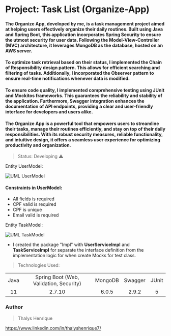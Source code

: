 # Project: Task List (Organize-App)

#### The Organize App, developed by me, is a task management project aimed at helping users effectively organize their daily routines. Built using Java and Spring Boot, this application incorporates Spring Security to ensure the utmost security for user data. Following the Model-View-Controller (MVC) architecture, it leverages MongoDB as the database, hosted on an AWS server.

#### To optimize task retrieval based on their status, I implemented the Chain of Responsibility design pattern. This allows for efficient searching and filtering of tasks. Additionally, I incorporated the Observer pattern to ensure real-time notifications whenever data is modified.

#### To ensure code quality, I implemented comprehensive testing using JUnit and Mockitos frameworks. This guarantees the reliability and stability of the application. Furthermore, Swagger integration enhances the documentation of API endpoints, providing a clear and user-friendly interface for developers and users alike.

#### The Organize App is a powerful tool that empowers users to streamline their tasks, manage their routines efficiently, and stay on top of their daily responsibilities. With its robust security measures, reliable functionality, and intuitive design, it offers a seamless user experience for optimizing productivity and organization.

> Status: Developing ⚠️

Entity UserModel:

![UML UserModel](https://github.com/thalyshenrique7/organize-app/assets/100730757/12be772a-1c0f-40ad-b492-72ebc0a2aa39)

#### Constraints in UserModel:
+ All fields is required
+ CPF valid is required
+ CPF is unique
+ Email valid is required

Entity TaskModel:

![UML TaskModel ](https://github.com/thalyshenrique7/organize-app/assets/100730757/115b91fd-dbfa-4dfe-beb7-3ae615e6c2a3)

+ I created the package "Impl" with <b>UserServiceImpl</b> and <b>TaskServiceImpl</b> for separate the interface definition from the implementation logic for when create Mocks for test class.

> Technologies Used:

<table>
<tr align="center">
<td>Java</td>
<td>Spring Boot (Web, Validation, Security)</td>
<td>MongoDB</td>
<td>Swagger</td>
<td>JUnit</td>
</tr>

<tr align="center">
<td>11</td>
<td>2.7.10</td>
<td>6.0.5</td>
<td>2.9.2</td>
<td>5</td>
</tr>
</table>

### Author
> Thalys Henrique

https://www.linkedin.com/in/thalyshenrique7/

